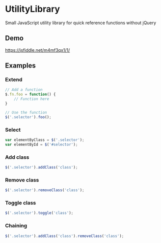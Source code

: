# UtilityLibrary
Small JavaScript utility library for quick reference functions without jQuery

## Demo
https://jsfiddle.net/m4mf3qx1/1/

## Examples

### Extend
```javascript
// Add a function
$.fn.foo = function() {
	// Function here
}

// Use the function
$('.selector').foo();
```

### Select
```javascript
var elementByClass = $('.selector');
var elementById = $('#selector');
```

### Add class
```javascript
$('.selector').addClass('class');
```

### Remove class
```javascript
$('.selector').removeClass('class');
```

### Toggle class
```javascript
$('.selector').toggle('class');
```

### Chaining
```javascript
$('.selector').addClass('class').removeClass('class');
```